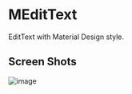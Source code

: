 # MEditText
EditText with Material Design style.

## Screen Shots
![image](https://github.com/ccSun/MaterialEditText/blob/master/screenshots/loading.gif?raw=true)